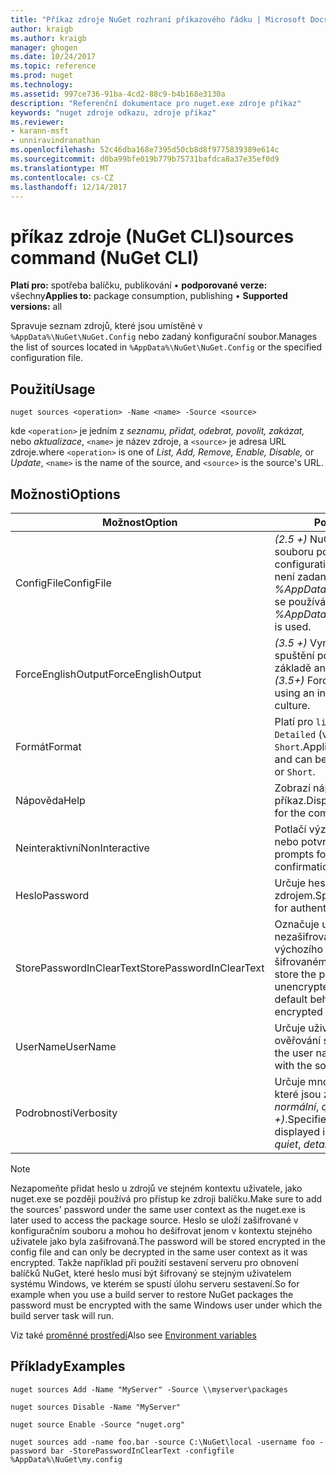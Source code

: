 ```yaml
---
title: "Příkaz zdroje NuGet rozhraní příkazového řádku | Microsoft Docs"
author: kraigb
ms.author: kraigb
manager: ghogen
ms.date: 10/24/2017
ms.topic: reference
ms.prod: nuget
ms.technology: 
ms.assetid: 997ce736-91ba-4cd2-88c9-b4b168e3130a
description: "Referenční dokumentace pro nuget.exe zdroje příkaz"
keywords: "nuget zdroje odkazu, zdroje příkaz"
ms.reviewer:
- karann-msft
- unniravindranathan
ms.openlocfilehash: 52c46dba168e7395d50cb8d8f9775839389e614c
ms.sourcegitcommit: d0ba99bfe019b779b75731bafdca8a37e35ef0d9
ms.translationtype: MT
ms.contentlocale: cs-CZ
ms.lasthandoff: 12/14/2017
---
```

# <a name="sources-command-nuget-cli"></a><span data-ttu-id="d1c18-104">příkaz zdroje (NuGet CLI)</span><span class="sxs-lookup"><span data-stu-id="d1c18-104">sources command (NuGet CLI)</span></span>

<span data-ttu-id="d1c18-105">**Platí pro:** spotřeba balíčku, publikování &bullet; **podporované verze:** všechny</span><span class="sxs-lookup"><span data-stu-id="d1c18-105">**Applies to:** package consumption, publishing &bullet; **Supported versions:** all</span></span>

<span data-ttu-id="d1c18-106">Spravuje seznam zdrojů, které jsou umístěné v `%AppData%\NuGet\NuGet.Config` nebo zadaný konfigurační soubor.</span><span class="sxs-lookup"><span data-stu-id="d1c18-106">Manages the list of sources located in `%AppData%\NuGet\NuGet.Config` or the specified configuration file.</span></span>

## <a name="usage"></a><span data-ttu-id="d1c18-107">Použití</span><span class="sxs-lookup"><span data-stu-id="d1c18-107">Usage</span></span>

```
nuget sources <operation> -Name <name> -Source <source>
```

<span data-ttu-id="d1c18-108">kde `<operation>` je jedním z *seznamu, přidat, odebrat, povolit, zakázat,* nebo *aktualizace*, `<name>` je název zdroje, a `<source>` je adresa URL zdroje.</span><span class="sxs-lookup"><span data-stu-id="d1c18-108">where `<operation>` is one of *List, Add, Remove, Enable, Disable,* or *Update*, `<name>` is the name of the source, and `<source>` is the source's URL.</span></span>


## <a name="options"></a><span data-ttu-id="d1c18-109">Možnosti</span><span class="sxs-lookup"><span data-stu-id="d1c18-109">Options</span></span>

| <span data-ttu-id="d1c18-110">Možnost</span><span class="sxs-lookup"><span data-stu-id="d1c18-110">Option</span></span> | <span data-ttu-id="d1c18-111">Popis</span><span class="sxs-lookup"><span data-stu-id="d1c18-111">Description</span></span> |
| --- | --- |
| <span data-ttu-id="d1c18-112">ConfigFile</span><span class="sxs-lookup"><span data-stu-id="d1c18-112">ConfigFile</span></span> | <span data-ttu-id="d1c18-113">*(2.5 +)*  NuGet konfiguračním souboru použít.</span><span class="sxs-lookup"><span data-stu-id="d1c18-113">*(2.5+)* The NuGet configuration file to apply.</span></span> <span data-ttu-id="d1c18-114">Pokud není zadaný, *%AppData%\NuGet\NuGet.Config* se používá.</span><span class="sxs-lookup"><span data-stu-id="d1c18-114">If not specified, *%AppData%\NuGet\NuGet.Config* is used.</span></span> |
| <span data-ttu-id="d1c18-115">ForceEnglishOutput</span><span class="sxs-lookup"><span data-stu-id="d1c18-115">ForceEnglishOutput</span></span> | <span data-ttu-id="d1c18-116">*(3.5 +)*  Vynutí nuget.exe ke spuštění pomocí invariantní, na základě angličtina jazykové verze.</span><span class="sxs-lookup"><span data-stu-id="d1c18-116">*(3.5+)* Forces nuget.exe to run using an invariant, English-based culture.</span></span> |
| <span data-ttu-id="d1c18-117">Formát</span><span class="sxs-lookup"><span data-stu-id="d1c18-117">Format</span></span> | <span data-ttu-id="d1c18-118">Platí pro `list` akce a může být `Detailed` (výchozí) nebo `Short`.</span><span class="sxs-lookup"><span data-stu-id="d1c18-118">Applies to the `list` action and can be `Detailed` (the default) or `Short`.</span></span> |
| <span data-ttu-id="d1c18-119">Nápověda</span><span class="sxs-lookup"><span data-stu-id="d1c18-119">Help</span></span> | <span data-ttu-id="d1c18-120">Zobrazí nápovědu pro příkaz.</span><span class="sxs-lookup"><span data-stu-id="d1c18-120">Displays help information for the command.</span></span> |
| <span data-ttu-id="d1c18-121">Neinteraktivní</span><span class="sxs-lookup"><span data-stu-id="d1c18-121">NonInteractive</span></span> | <span data-ttu-id="d1c18-122">Potlačí výzvy pro vstup uživatele nebo potvrzení.</span><span class="sxs-lookup"><span data-stu-id="d1c18-122">Suppresses prompts for user input or confirmations.</span></span> |
| <span data-ttu-id="d1c18-123">Heslo</span><span class="sxs-lookup"><span data-stu-id="d1c18-123">Password</span></span> | <span data-ttu-id="d1c18-124">Určuje heslo pro ověřování se zdrojem.</span><span class="sxs-lookup"><span data-stu-id="d1c18-124">Specifies the password for authenticating with the source.</span></span> |
| <span data-ttu-id="d1c18-125">StorePasswordInClearText</span><span class="sxs-lookup"><span data-stu-id="d1c18-125">StorePasswordInClearText</span></span> | <span data-ttu-id="d1c18-126">Označuje uložit heslo v nezašifrované text namísto výchozího chování ukládání šifrovaném formátu.</span><span class="sxs-lookup"><span data-stu-id="d1c18-126">Indicates to store the password in unencrypted text instead of the default behavior of storing an encrypted form.</span></span> |
| <span data-ttu-id="d1c18-127">UserName</span><span class="sxs-lookup"><span data-stu-id="d1c18-127">UserName</span></span> | <span data-ttu-id="d1c18-128">Určuje uživatelské jméno pro ověřování se zdrojem.</span><span class="sxs-lookup"><span data-stu-id="d1c18-128">Specifies the user name for authenticating with the source.</span></span> |
| <span data-ttu-id="d1c18-129">Podrobnosti</span><span class="sxs-lookup"><span data-stu-id="d1c18-129">Verbosity</span></span> | <span data-ttu-id="d1c18-130">Určuje množství podrobností, které jsou zobrazené ve výstupu: *normální*, *quiet*, *podrobné (2.5 +)*.</span><span class="sxs-lookup"><span data-stu-id="d1c18-130">Specifies the amount of detail displayed in the output: *normal*, *quiet*, *detailed (2.5+)*.</span></span> |

> [!Note]
> <span data-ttu-id="d1c18-131">Nezapomeňte přidat heslo u zdrojů ve stejném kontextu uživatele, jako nuget.exe se později používá pro přístup ke zdroji balíčku.</span><span class="sxs-lookup"><span data-stu-id="d1c18-131">Make sure to add the sources' password under the same user context as the nuget.exe is later used to access the package source.</span></span> <span data-ttu-id="d1c18-132">Heslo se uloží zašifrované v konfiguračním souboru a mohou ho dešifrovat jenom v kontextu stejného uživatele jako byla zašifrovaná.</span><span class="sxs-lookup"><span data-stu-id="d1c18-132">The password will be stored encrypted in the config file and can only be decrypted in the same user context as it was encrypted.</span></span> <span data-ttu-id="d1c18-133">Takže například při použití sestavení serveru pro obnovení balíčků NuGet, které heslo musí být šifrovaný se stejným uživatelem systému Windows, ve kterém se spustí úlohu serveru sestavení.</span><span class="sxs-lookup"><span data-stu-id="d1c18-133">So for example when you use a build server to restore NuGet packages the password must be encrypted with the same Windows user under which  the build server task will run.</span></span>

<span data-ttu-id="d1c18-134">Viz také [proměnné prostředí](cli-ref-environment-variables.md)</span><span class="sxs-lookup"><span data-stu-id="d1c18-134">Also see [Environment variables](cli-ref-environment-variables.md)</span></span>

## <a name="examples"></a><span data-ttu-id="d1c18-135">Příklady</span><span class="sxs-lookup"><span data-stu-id="d1c18-135">Examples</span></span>

```
nuget sources Add -Name "MyServer" -Source \\myserver\packages

nuget sources Disable -Name "MyServer"

nuget source Enable -Source "nuget.org"

nuget sources add -name foo.bar -source C:\NuGet\local -username foo -password bar -StorePasswordInClearText -configfile %AppData%\NuGet\my.config
```
